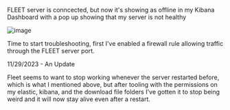 FLEET server is conncected, but now it's showing as offline in my Kibana Dashboard with a pop up showing that my server is not healthy

![image](https://github.com/bananagav/ELKPi/assets/117794258/391d4cec-6e06-4843-ac68-ce6787365a15)



Time to start troubleshooting, first I've enabled a firewall rule allowing traffic through the FLEET server port. 


11/29/2023 - An Update

Fleet seems to want to stop working whenever the server restarted before, which is what I mentioned above, but after tooling with the permissions on my elastic, kibana, and the download file folders I've gotten it to stop being weird and it will now stay alive even after a restart. 
